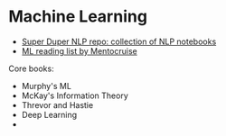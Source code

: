 # Machine Learning

* [Super Duper NLP repo: collection of NLP notebooks](https://notebooks.quantumstat.com/)
* [ML reading list by Mentocruise](https://mentorcruise.com/books/ml/)

Core books:

- Murphy's ML
- McKay's Information Theory
- Threvor and Hastie
- Deep Learning
- 
